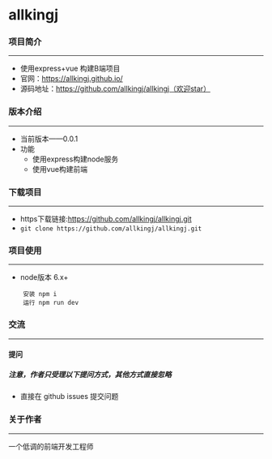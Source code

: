 # allkingj

### 项目简介

---
+ 使用express+vue 构建B端项目
+ 官网：https://allkingj.github.io/
+ 源码地址：https://github.com/allkingj/allkingj（欢迎star）

### 版本介绍

---
+ 当前版本——0.0.1
+ 功能
    - 使用express构建node服务
    - 使用vue构建前端
     
### 下载项目

---
+ https下载链接:https://github.com/allkingj/allkingj.git
+ ```git clone https://github.com/allkingj/allkingj.git```

### 项目使用

---
+ node版本 6.x+
```
    安装 npm i 
    运行 npm run dev
```

### 交流

---

#### 提问
##### 注意，作者只受理以下提问方式，其他方式直接忽略
- 直接在 github issues 提交问题

### 关于作者

---

一个低调的前端开发工程师
